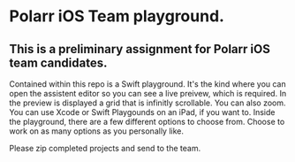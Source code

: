 
# Polarr iOS Team playground. 
## This is a preliminary assignment for Polarr iOS team candidates.

Contained within this repo is a Swift playground. It's the kind where you can open the assistent editor so you can see a live preivew, which is required. In the preview is displayed a grid that is infinitly scrollable. You can also zoom. You can use Xcode or Swift Playgounds on an iPad, if you want to. Inside the playground, there are a few different options to choose from.  Choose to work on as many options as you personally like.

Please zip completed projects and send to the team.
